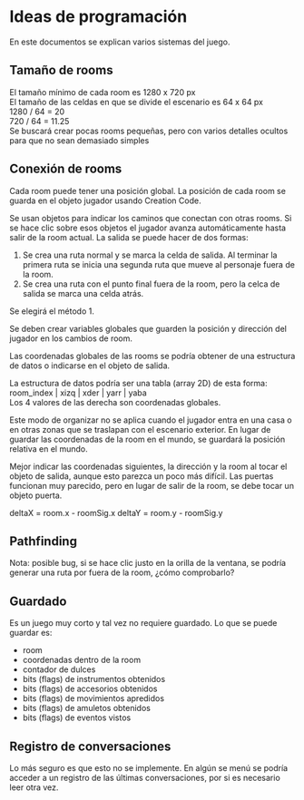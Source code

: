 # Ideas de programación
En este documentos se explican varios sistemas del juego.

## Tamaño de rooms
El tamaño mínimo de cada room es 1280 x 720 px  
El tamaño de las celdas en que se divide el escenario es 64 x 64 px  
1280 / 64 = 20  
720 / 64 = 11.25  
Se buscará crear pocas rooms pequeñas, pero con varios detalles ocultos
para que no sean demasiado simples

## Conexión de rooms
Cada room puede tener una posición global. La posición de cada room se guarda en el objeto
jugador usando Creation Code.

Se usan objetos para indicar los caminos que conectan con otras rooms. Si se hace clic
sobre esos objetos el jugador avanza automáticamente hasta salir de la room actual.
La salida se puede hacer de dos formas:
1. Se crea una ruta normal y se marca la celda de salida. Al terminar la primera ruta
se inicia una segunda ruta que mueve al personaje fuera de la room.
2. Se crea una ruta con el punto final fuera de la room, pero la celca de salida
se marca una celda atrás.

Se elegirá el método 1.

Se deben crear variables globales que guarden la posición y dirección 
del jugador en los cambios de room.

Las coordenadas globales de las rooms se podría obtener de una estructura de datos
o indicarse en el objeto de salida.

La estructura de datos podría ser una tabla (array 2D) de esta forma:  
room_index | xizq | xder | yarr | yaba  
Los 4 valores de las derecha son coordenadas globales.

Este modo de organizar no se aplica cuando el jugador entra en una casa
o en otras zonas que se traslapan con el escenario exterior.
En lugar de guardar las coordenadas de la room en el mundo, se guardará
la posición relativa en el mundo.

Mejor indicar las coordenadas siguientes, la dirección y la room al tocar
el objeto de salida, aunque esto parezca un poco más difícil.
Las puertas funcionan muy parecido, pero en lugar de salir de la room, se debe
tocar un objeto puerta.

deltaX = room.x - roomSig.x
deltaY = room.y - roomSig.y

## Pathfinding
Nota: posible bug, si se hace clic justo en la orilla de la ventana, se podría generar
una ruta por fuera de la room, ¿cómo comprobarlo?

## Guardado
Es un juego muy corto y tal vez no requiere guardado.
Lo que se puede guardar es:

+ room
+ coordenadas dentro de la room
+ contador de dulces
+ bits (flags) de instrumentos obtenidos
+ bits (flags) de accesorios obtenidos
+ bits (flags) de movimientos apredidos
+ bits (flags) de amuletos obtenidos
+ bits (flags) de eventos vistos

## Registro de conversaciones
Lo más seguro es que esto no se implemente. 
En algún se menú se podría acceder a un registro de las 
últimas conversaciones, por si es necesario leer otra vez.
